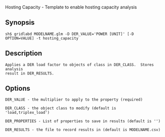 Hosting Capacity - Template to enable hosting capacity analysis

Synopsis
--------

    sh$ gridlabd MODELNAME.glm -D DER_VALUE='POWER [UNIT]' [-D OPTION=VALUE] -t hosting_capacity

Description
-----------

    Applies a DER load factor to objects of class in DER_CLASS.  Stores analysis
    result in DER_RESULTS.

Options
-------

    DER_VALUE - the multiplier to apply to the property (required)

    DER_CLASS - the object class to modify (default is 'load,triplex_load')

    DER_PROPERTIES - List of properties to save in results (default is '')

    DER_RESULTS - the file to record results in (default is MODELNAME.csv)
